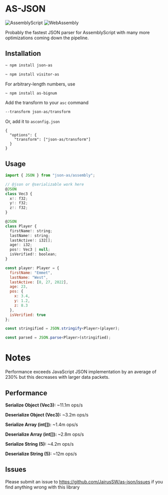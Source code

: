 # AS-JSON
![AssemblyScript](https://img.shields.io/badge/AssemblyScript-blue)
![WebAssembly](https://img.shields.io/badge/WebAssemby-purple)

Probably the fastest JSON parser for AssemblyScript with many more optimizations coming down the pipeline.
## Installation

```bash
~ npm install json-as
```
```bash
~ npm install visitor-as
```

For arbitrary-length numbers, use

```bash
~ npm install as-bignum
```

Add the transform to your `asc` command

```bash
--transform json-as/transform
```

Or, add it to `asconfig.json`

```
{
  "options": {
    "transform": ["json-as/transform"]
  }
}
```

## Usage

```js
import { JSON } from "json-as/assembly";

// @json or @serializable work here
@JSON
class Vec3 {
  x!: f32;
  y!: f32;
  z!: f32;
}

@JSON
class Player {
  firstName!: string;
  lastName!: string;
  lastActive!: i32[];
  age!: i32;
  pos!: Vec3 | null;
  isVerified!: boolean;
}

const player: Player = {
  firstName: "Emmet",
  lastName: "West",
  lastActive: [8, 27, 2022],
  age: 23,
  pos: {
    x: 3.4,
    y: 1.2,
    z: 8.3
  },
  isVerified: true
};

const stringified = JSON.stringify<Player>(player);

const parsed = JSON.parse<Player>(stringified);
```

# Notes

Performance exceeds JavaScript JSON implementation by an average of 230% but this decreases with larger data packets.

## Performance

**Serialize Object (Vec3):** ~11.1m ops/s

**Deserialize Object (Vec3):** ~3.2m ops/s

**Serialize Array (int[]):** ~1.4m ops/s

**Deserialize Array (int[]):** ~2.8m ops/s

**Serialize String (5):** ~4.2m ops/s

**Deserialize String (5):** ~12m ops/s

## Issues

Please submit an issue to https://github.com/JairusSW/as-json/issues if you find anything wrong with this library